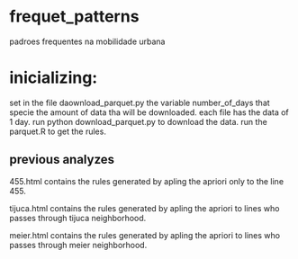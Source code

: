# frequet_patterns
padroes frequentes na mobilidade urbana

# inicializing:
set in the file daownload_parquet.py the variable number_of_days that specie the amount of data tha will be downloaded. each file has the data of 1 day.
run python download_parquet.py to download the data.
run the parquet.R to get the rules.

## previous analyzes

455.html contains the rules generated by apling the apriori only to the line 455.

tijuca.html contains the rules generated by apling the apriori to lines who passes through tijuca neighborhood.

meier.html contains the rules generated by apling the apriori to lines who passes through  meier neighborhood.